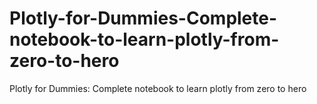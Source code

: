 # Plotly-for-Dummies-Complete-notebook-to-learn-plotly-from-zero-to-hero
Plotly for Dummies: Complete notebook to learn plotly from zero to hero
